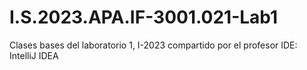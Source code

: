 # I.S.2023.APA.IF-3001.021-Lab1
Clases bases del laboratorio 1, I-2023 compartido por el profesor
IDE: IntelliJ IDEA
